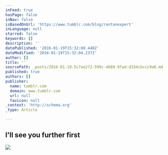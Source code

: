 ```yaml
---
inFeed: true
hasPage: false
inNav: false
isBasedOnUrl: 'https://www.tumblr.com/blog/rentanexpert'
inLanguage: null
starred: false
keywords: []
description: ''
datePublished: '2016-01-19T15:32:08.448Z'
dateModified: '2016-01-19T15:32:04.237Z'
author: []
title: ''
sourcePath: _posts/2016-01-19-5c7ae272-599c-4b89-9fad-d334cbccc9a8.md
published: true
authors: []
publisher:
  name: tumblr.com
  domain: www.tumblr.com
  url: null
  favicon: null
_context: 'http://schema.org'
_type: Article

---
```

## **I'll see you further first**
![](https://s3-us-west-2.amazonaws.com/the-grid-img/p/619bccb0cd5f406ceafb1dbe2eb572ee2dda9f0e.gif)